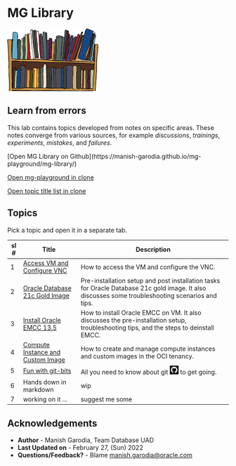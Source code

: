 # MG Library

![mg library](./../images/mg-library.png) 

## Learn from errors

This lab contains topics developed from notes on specific areas. These notes converge from various sources, for example *discussions*, *trainings*, *experiments*, *mistakes*, and *failures*. 

<!--
- [Access VM and Configure VNC](https://manish-garodia.github.io/mg-playground/topic-title/access-vm-config-vnc/)
- [Compute Instance and Custom Image](https://manish-garodia.github.io/mg-playground/topic-title/compute-instance-custom-image/)
- [Oracle Database 21c Gold Image](https://manish-garodia.github.io/mg-playground/topic-title/install-db-goldimage/)
- [Install Oracle EMCC 13.5](https://manish-garodia.github.io/mg-playground/topic-title/install-emcc/)
-->

<if type="hidden">
[Open MG Library on Github](https://manish-garodia.github.io/mg-playground/mg-library/)

[Open mg-playground in clone](http://127.0.0.1:3001/mg-playground/z-sandbox/)

[Open topic title list in clone](http://127.0.0.1:3001/mg-playground/topic-title/)
</if>

## Topics

Pick a topic and open it in a separate tab.

| sl # | Title                         | Description                |
|------|-------------------------------|----------------------------|
| 1    | [Access VM and Configure VNC](https://manish-garodia.github.io/mg-playground/topic-title/access-vm-config-vnc/) | How to access the VM and configure the VNC. |
| 2    | [Oracle Database 21c Gold Image](https://manish-garodia.github.io/mg-playground/topic-title/install-db-goldimage/) | Pre-installation setup and post installation tasks for Oracle Database 21c gold image. It also discusses some troubleshooting scenarios and tips. |
| 3    | [Install Oracle EMCC 13.5](https://manish-garodia.github.io/mg-playground/topic-title/install-emcc/) | How to install Oracle EMCC on VM. It also discusses the pre-installation setup, troubleshooting tips, and the steps to deinstall EMCC. |
| 4    | [Compute Instance and Custom Image](https://manish-garodia.github.io/mg-playground/topic-title/compute-instance-custom-image/) | How to create and manage compute instances and custom images in the OCI tenancy. |
| 5    | [Fun with git-bits](https://manish-garodia.github.io/mg-playground/topic-title/fun-with-git-bits/) | All you need to know about git ![git](./../images/git-black-small.png) to get going. |
| 6    | Hands down in markdown | wip |
| 7    | working on it ... | suggest me some |

## Acknowledgements

 - **Author** - Manish Garodia, Team Database UAD
 - **Last Updated on** - February 27, (Sun) 2022
 - **Questions/Feedback?** - Blame [manish.garodia@oracle.com](./../intro/files/email.md)
 
 